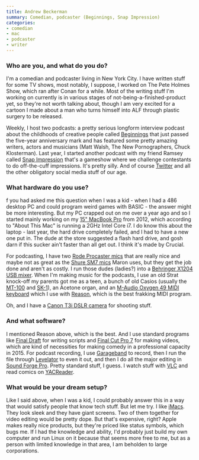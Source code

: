 ```yaml
---
title: Andrew Beckerman
summary: Comedian, podcaster (Beginnings, Snap Impression)
categories:
- comedian
- mac
- podcaster
- writer
---
```


### Who are you, and what do you do?

I'm a comedian and podcaster living in New York City. I have written stuff for some TV shows, most notably, I suppose, I worked on The Pete Holmes Show, which ran after Conan for a while. Most of the writing stuff I'm working on currently is in various stages of not-being-a-finished-product yet, so they're not worth talking about, though I am very excited for a cartoon I made about a man who turns himself into ALF through plastic surgery to be released. 

Weekly, I host two podcasts: a pretty serious longform interview podcast about the childhoods of creative people called [Beginnings](http://beginningspod.com/ "The creative people's childhood podcast.") that just passed the five-year anniversary mark and has featured some pretty amazing writers, actors and musicians (Matt Walsh, The New Pornographers, Chuck Klosterman). Last year, I started another podcast with my friend Ramsey called [Snap Impression](http://snapimpression.com/ "The impression gameshow podcast.") that's a gameshow where we challenge contestants to do off-the-cuff impressions. It's pretty silly. And of course [Twitter](https://twitter.com/AndyBeckerman "Andrew's Twitter account.") and all the other obligatory social media stuff of our age.

### What hardware do you use?

f you had asked me this question when I was a kid - when I had a 486 desktop PC and could program weird games with BASIC - the answer might be more interesting. But my PC crapped out on me over a year ago and so I started mainly working on my [15" MacBook Pro][macbook-pro] from 2012, which according to "About This Mac" is running a 2GHz Intel Core i7. I do know this about the laptop - last year, the hard drive completely failed, and I had to have a new one put in. The dude at the store suggested a flash hard drive, and gosh darn if this sucker ain't faster than all get out. I think it's made by Crucial.

For podcasting, I have two [Rode Procaster mics][procaster] that are really nice and maybe not as great as the [Shure SM7 mics][sm7b] Maron uses, but they get the job done and aren't as costly. I run those dudes (ladies?) into a [Behringer X1204 USB mixer][x1204usb]. When I'm making music for the podcasts, I use an old Strat knock-off my parents got me as a teen, a bunch of old Casios (usually the [MT-100][casiotone-mt-100] and [SK-1][]), an Acetone organ, and an [M-Audio Oxygen 49 MIDI keyboard][oxygen-49] which I use with [Reason][], which is the best frakking MIDI program.

Oh, and I have a [Canon T3i DSLR camera][eos-rebel-t3i] for shooting stuff.

### And what software?

I mentioned Reason above, which is the best. And I use standard programs like [Final Draft][final-draft] for writing scripts and [Final Cut Pro 7][final-cut-pro] for making videos, which are kind of necessities for making comedy in a professional capacity in 2015. For podcast recording, I use [Garageband][] to record, then I run the file through [Levelator][the-levelator] to even it out, and then I do all the major editing in [Sound Forge Pro][sound-forge]. Pretty standard stuff, I guess. I watch stuff with [VLC][] and read comics on [YACReader][].

### What would be your dream setup?

Like I said above, when I was a kid, I could probably answer this in a way that would satisfy people that know tech stuff. But let me try. I like [iMacs][imac]. They look sleek and they have giant screens. Two of them together for video editing would be pretty dope. But that's expensive, right? Apple makes really nice products, but they're priced like status symbols, which bugs me. If I had the knowledge and ability, I'd probably just build my own computer and run Linux on it because that seems more free to me, but as a person with limited knowledge in that area, I am beholden to large corporations.

[casiotone-mt-100]: https://en.wikipedia.org/wiki/Casio_MT-100 "A 49 key keyboard."
[eos-rebel-t3i]: https://en.wikipedia.org/wiki/Canon_EOS_600D "An 18 megapixel DSLR."
[imac]: https://www.apple.com/imac/ "An all-in-one computer."
[macbook-pro]: https://www.apple.com/macbook-pro/ "A laptop."
[oxygen-49]: http://www.m-audio.com/products/en_us/Oxygen49.html "A 49-key MIDI keyboard."
[procaster]: http://www.rode.com/microphones/procaster "A dynamic microphone."
[sk-1]: https://en.wikipedia.org/wiki/Casio_SK-1 "A 32 key synthesizer."
[sm7b]: http://www.shure.com/americas/products/microphones/sm/sm7b-vocal-microphone "A dynamic microphone."
[x1204usb]: http://www.behringer.com/EN/Products/X1204USB.aspx "A mixer with a USB interface."
[final-cut-pro]: https://en.wikipedia.org/wiki/Final_Cut_Pro "A nonlinear video editor."
[final-draft]: http://store.finaldraft.com/final-draft-10.html "Popular screenwriting software."
[garageband]: https://www.apple.com/mac/garageband/ "An audio recording and editing tool for the Mac."
[reason]: https://www.propellerheads.se/reason "A virtual studio rack for creating music."
[sound-forge]: http://www.sonycreativesoftware.com/soundforgepro "Audio editing software."
[the-levelator]: https://en.wikipedia.org/wiki/Levelator "Software for auto-adjusting the levels in audio."
[vlc]: http://www.videolan.org/vlc/ "An open-source media player."
[yacreader]: http://www.yacreader.com/ "A comic book reader."
